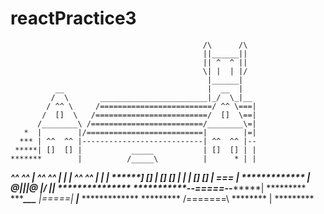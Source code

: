 # reactPractice3

                                               /\      /\
                                               ||______||
                                               || ^  ^ ||
                                               \| |  | |/
                                                |______|
              __                                |  __  |
             /  \       ________________________|_/  \_|__
            / ^^ \     /=========================/ ^^ \===|
           /  []  \   /=========================/  []  \==|
          /________\ /=========================/________\=|
       *  |        |/==========================|        |=|
      *** | ^^  ^^ |---------------------------| ^^  ^^ |--
     *****| []  [] |           _____           | []  [] | |
    *******        |          /_____\          |      * | |
   *********^^  ^^ |  ^^  ^^  |  |  |  ^^  ^^  |     ***| |
  ***********]  [] |  []  []  |  |  |  []  []  | ===***** |
 *************     |         @|__|__|@         |/ |*******|
***************   ***********--=====--**********| *********
***************___*********** |=====| **********|***********
 *************     ********* /=======\ ******** | *********
